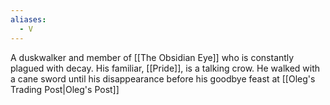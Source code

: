 ```yaml
---
aliases:
  - V
---
```

A duskwalker and member of [[The Obsidian Eye]] who is constantly plagued with decay. His familiar, [[Pride]], is a talking crow. He walked with a cane sword until his disappearance before his goodbye feast at [[Oleg's Trading Post|Oleg's Post]] 